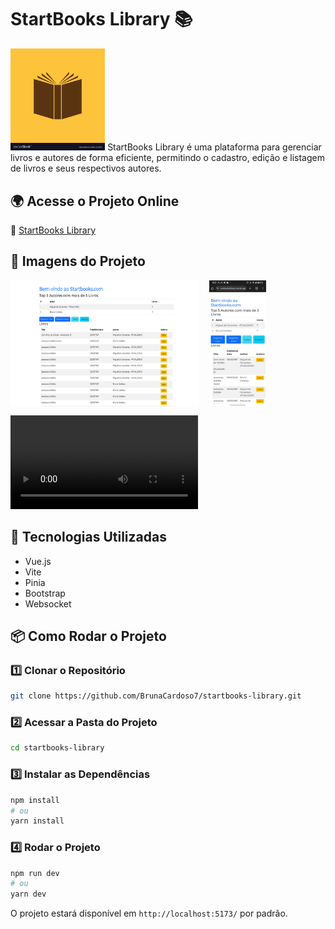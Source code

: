 # StartBooks Library 📚

<img src="public/book-icon-design-library-symbol-vector-11453831.jpg" alt="Versão Desktop" style="width: 30%; height: auto;">
StartBooks Library é uma plataforma para gerenciar livros e autores de forma eficiente, permitindo o cadastro, edição e listagem de livros e seus respectivos autores.

## 🌍 Acesse o Projeto Online
🔗 [StartBooks Library](https://startbookslibrary.vercel.app/)


## 📸 Imagens do Projeto

<div style="display: flex; gap: 16px;">
  <img src="public/desktopv.png" alt="Versão Desktop" style="width: 60%; height: auto;">
  <img src="public/mobilev.jpeg" alt="Versão Mobile" style="width: 18%; height: auto;">
</div>

![Vídeo](public/2025-02-28%2009-58-56.mp4)

## 🚀 Tecnologias Utilizadas

- Vue.js
- Vite
- Pinia
- Bootstrap
- Websocket
  

## 📦 Como Rodar o Projeto

### 1️⃣ Clonar o Repositório
```bash
git clone https://github.com/BrunaCardoso7/startbooks-library.git
```

### 2️⃣ Acessar a Pasta do Projeto
```bash
cd startbooks-library
```

### 3️⃣ Instalar as Dependências
```bash
npm install
# ou
yarn install
```

### 4️⃣ Rodar o Projeto
```bash
npm run dev
# ou
yarn dev
```

O projeto estará disponível em `http://localhost:5173/` por padrão.
